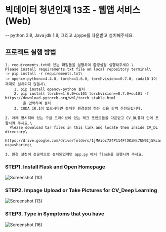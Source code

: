 # 빅데이터 청년인재 13조 - 웹앱 서비스 (Web)
-- python 3.8, Java jdk 1.8, 그리고 Jpype를 다운받고 설치해주세요.

## 프로젝트 실행 방법
    1. requirements.txt에 있는 파일들을 실행하여 환경설정 실행해주세요.\
    Please install requirements.txt file on local repository terminal\
    -> pip install -r requirements.txt\
    -> opencv-python==4.4.0, torch==1.6.0, torchvision==0.7.0, cuda10.1이 제대로 설치되지 않을시\
        1. pip install opencv-python 설치
        2. pip install torch==1.6.0+cu101 torchvision==0.7.0+cu101 -f https://download.pytorch.org/whl/torch_stable.html
            을 입력하여 설치
        3. CUDA 10.1이 없으시다면 설치후 환경설정 하는 것을 강력 추천드립니다.
    
    2. 아래 명시되어 있는 구글 드라이브에 있는 체크 포인트들을 다운받고 CV_DL폴더 안에 포함시켜 주세요.\
      Please download tar files in this link and locate them inside CV_DL directory\
      https://drive.google.com/drive/folders/1jMAioc724P114FfOKzNs7UW0Ij5Kcarg?usp=sharing\
      
    3. 환경 설정이 성공적으로 설치되었따면 app.py 에서 flask를 실행시켜 주세요.
    
### STEP1. Install Flask and Open Homepage
![Screenshot (10)](https://user-images.githubusercontent.com/52299657/91724925-f25f0c00-ebd8-11ea-8470-2c33ddd9423c.png) 
### STEP2. Impage Upload or Take Pictures for CV_Deep Learning
![Screenshot (13)](https://user-images.githubusercontent.com/52299657/91724972-fee36480-ebd8-11ea-9988-95fcf80d0841.png)
### STEP3. Type in Symptoms that you have
![Screenshot (16)](https://user-images.githubusercontent.com/52299657/91725229-6699af80-ebd9-11ea-80c0-2a7ef44f3fb9.png)
